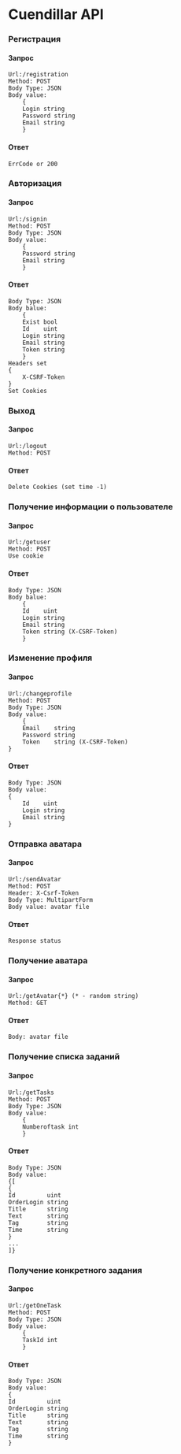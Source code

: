 # Cuendillar API

### Регистрация
#### Запрос
    Url:/registration
    Method: POST
    Body Type: JSON
    Body value: 
        {
        Login string
        Password string
        Email string
        }
#### Ответ
    ErrCode or 200
    
    
### Авторизация
#### Запрос
    Url:/signin
    Method: POST
    Body Type: JSON
    Body value: 
        {
        Password string
        Email string
        }
#### Ответ
    Body Type: JSON
    Body balue:
        {
		Exist bool   
		Id    uint  
		Login string 
		Email string 
		Token string 
	    }
	Headers set
	{
	    X-CSRF-Token
	}
	Set Cookies
    
### Выход
#### Запрос
    Url:/logout
    Method: POST
#### Ответ
	Delete Cookies (set time -1)
	
	
### Получение информации о пользователе
#### Запрос
    Url:/getuser
    Method: POST
    Use cookie
#### Ответ
    Body Type: JSON
    Body balue:
        {
		Id    uint  
		Login string 
		Email string 
		Token string (X-CSRF-Token)
	    }


### Изменение профиля
#### Запрос
    Url:/changeprofile
    Method: POST
    Body Type: JSON
    Body value: 
        {
		Email    string
		Password string
		Token    string (X-CSRF-Token)
	}
#### Ответ
    Body Type: JSON
    Body value: 
    {
		Id    uint   
		Login string 
		Email string 
	}
	

### Отправка аватара
#### Запрос
    Url:/sendAvatar
    Method: POST
    Header: X-Csrf-Token
    Body Type: MultipartForm
    Body value: avatar file
#### Ответ
    Response status
    
    
### Получение аватара
#### Запрос
    Url:/getAvatar{*} (* - random string)
    Method: GET
#### Ответ
    Body: avatar file

### Получение списка заданий
#### Запрос
    Url:/getTasks
    Method: POST
    Body Type: JSON
    Body value: 
        {
		Numberoftask int 
	    }
#### Ответ
    Body Type: JSON
    Body value: 
    {[
    {
	Id         uint  
	OrderLogin string 
	Title      string 
	Text       string
	Tag        string 
	Time       string
    }
    ...
    ]}

### Получение конкретного задания
#### Запрос
    Url:/getOneTask
    Method: POST
    Body Type: JSON
    Body value: 
        {
		TaskId int
	    }
#### Ответ
    Body Type: JSON
    Body value: 
    {
	Id         uint  
	OrderLogin string 
	Title      string 
	Text       string
	Tag        string 
	Time       string
    }
